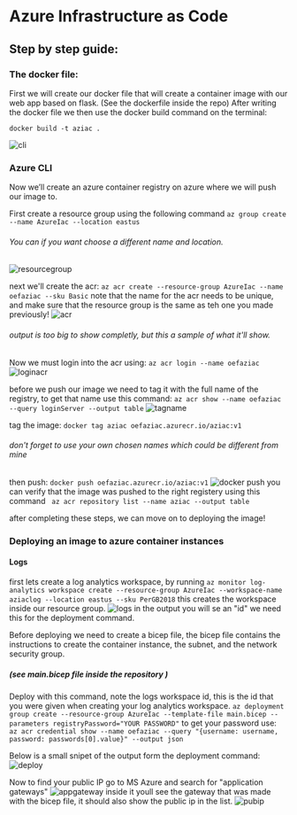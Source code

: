 # Azure Infrastructure as Code



## Step by step guide:

### The docker file:
First we will create our docker file that will create a container image with our web app based on flask.
(See the dockerfile inside the repo)
After writing the docker file we then use the docker build command on the terminal:
```
docker build -t aziac .
```
![cli](https://i.imgur.com/yQNKPJD.png )


### Azure CLI

Now we’ll create an azure container registry on azure where we will push our image to.

First create a resource group using the following command
``` az group create --name AzureIac --location eastus ```
###### You can if you want choose a different name and location.
![resourcegroup](https://i.imgur.com/Rtn6pAQ.png)

next we'll create the acr:
```az acr create --resource-group AzureIac --name oefaziac --sku Basic```
note that the name for the acr needs to be unique, and make sure that the resource group is the same as teh one you made previously!
![acr](https://i.imgur.com/nEwAAmC.png)
###### output is too big to show completly, but this a sample of what it'll show.

Now we must login into the acr using: ``` az acr login --name oefaziac ```
![loginacr](https://i.imgur.com/ohxtJMc.png)


before we push our image we need to tag it with the full name of the registry, to get that name use this command:
```az acr show --name oefaziac --query loginServer --output table```
![tagname](https://i.imgur.com/i2bTsmG.png)

tag the image: ```docker tag aziac oefaziac.azurecr.io/aziac:v1```
###### don't forget to use your own chosen names which could be different from mine
then push: ``` docker push oefaziac.azurecr.io/aziac:v1 ```
![docker push](https://i.imgur.com/PwWmPwu.png)
you can verify that the image was pushed to the right registery using this command ``` az acr repository list --name aziac --output table```

after completing these steps, we can move on to deploying the image!


### Deploying an image to azure container instances

#### Logs
first lets create a log analytics workspace, by running
```az monitor log-analytics workspace create --resource-group AzureIac --workspace-name aziaclog --location eastus --sku PerGB2018```
this creates the workspace inside our resource group.
![logs](https://i.imgur.com/4s3ZL0S.png)
in the output you will se an "id" we need this for the deployment command.

Before deploying we need to create a bicep file, the bicep file contains the instructions to create the container instance, the subnet, and the network security group.
##### (see main.bicep file inside the repository )



Deploy with this command, note the logs workspace id, this is the id that you were given when creating your log analytics workspace.
``` az deployment group create --resource-group AzureIac --template-file main.bicep --parameters registryPassword="YOUR PASSWORD" ```
to get your password use: ```  az acr credential show --name oefaziac --query "{username: username, password: passwords[0].value}" --output json ```

Below is a small snipet of the output form the deployment command:
![deploy](https://i.imgur.com/qTngnO4.png)

Now to find your public IP go to MS Azure and search for "application gateways"
![appgateway](https://i.imgur.com/7aIbQLq.png)
inside it youll see the gateway that was made with the bicep file, it should also show the public ip in the list. 
![pubip](https://i.imgur.com/XBheHfv.png)
